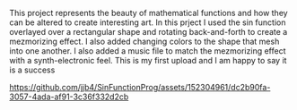 This project represents the beauty of mathematical functions and how they can be altered to create interesting art. In this prject I used the sin function overlayed over a rectangular shape and rotating back-and-forth to create a mezmorizing effect. I also added changing colors to the shape that mesh into one another. I also added a music file to match the mezmorizing effect with a synth-electronic feel. This is my first upload and I am happy to say it is a success





https://github.com/jjb4/SinFunctionProg/assets/152304961/dc2b90fa-3057-4ada-af91-3c36f332d2cb

